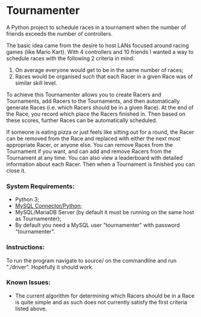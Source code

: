 # Tournamenter
A Python project to schedule races in a tournament when the number of friends exceeds the number of controllers.

The basic idea came from the desire to host LANs focused around racing games (like Mario Kart). With 4 controllers and 10 friends I wanted a way to schedule races with the following 2 criteria in mind:

  1. On average everyone would get to be in the same number of races;
  2. Races would be organised such that each Racer in a given Race was of similar skill level.

To achieve this Tournamenter allows you to create Racers and Tournaments, add Racers to the Tournaments, and then automatically generate Races (i.e. which Racers should be in a given Race). At the end of the Race, you record which place the Racers finished in. Then based on these scores, further Races can be automatically scheduled.

If someone is eating pizza or just feels like sitting out for a round, the Racer can be removed from the Race and replaced with either the next most appropriate Racer, or anyone else. You can remove Races from the Tournament if you want, and can add and remove Racers from the Tournament at any time. You can also view a leaderboard with detailed information about each Racer. Then when a Tournament is finished you can close it.

### System Requirements:

 * Python 3;
 * [MySQL Connector/Python](https://dev.mysql.com/doc/connector-python/en/);
 * MySQL/MariaDB Server (by default it must be running on the same host as Tournamenter);
 * By default you need a MySQL user "tournamenter" with password "tournamenter".
 
 

### Instructions:
 
 To run the program navigate to source/ on the commandline and run "./driver". Hopefully it should work.


### Known Issues:

 * The current algorithm for determining which Racers should be in a Race is quite simple and as such does not currently satisfy the first criteria listed above.
